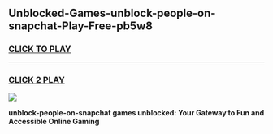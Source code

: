 
## Unblocked-Games-unblock-people-on-snapchat-Play-Free-pb5w8
<h3>
<a href="https://premium76.site?title=unblock-people-on-snapchat&ref=23A">CLICK TO PLAY</a></h3>
<hr>

<h3>
<a href="https://premium76.site?title=unblock-people-on-snapchat&ref=23A">CLICK 2 PLAY</a>
  
</h3>

<a href="https://premium76.site?title=unblock-people-on-snapchat&ref=23A"><img src="https://clearcache.store/games.png"></a>


**unblock-people-on-snapchat games unblocked: Your Gateway to Fun and Accessible Online Gaming**
